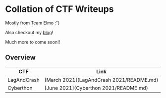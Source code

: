 # Collation of CTF Writeups

Mostly from Team Elmo :")

Also checkout my [blog](https://caprinux.github.io/index)!

Much more to come soon!!

## Overview
| CTF | Link |
|-----|------|
| LagAndCrash | [March 2021](LagAndCrash 2021/README.md)
| Cyberthon | [June 2021](Cyberthon 2021/README.md)


